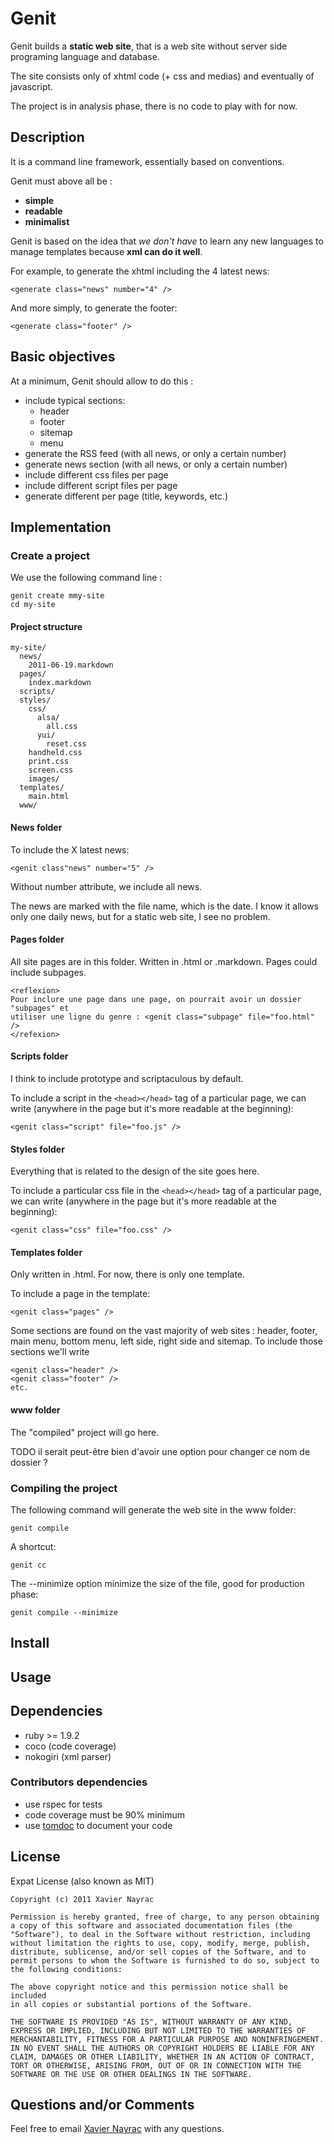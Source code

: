 Genit
================

Genit builds a **static web site**, that is a web site without server side programing language
and database.

The site consists only of xhtml code (+ css and medias) and eventually of javascript.

The project is in analysis phase, there is no code to play with for now.

Description
-----------

It is a command line framework, essentially based on conventions.

Genit must above all be :

  + **simple**
  + **readable**
  + **minimalist**

Genit is based on the idea that *we don't have* to learn any new languages to manage templates
because **xml can do it well**.

For example, to generate the xhtml including the 4 latest news:

    <generate class="news" number="4" />

And more simply, to generate the footer:

    <generate class="footer" />

Basic objectives
----------------

At a minimum, Genit should allow to do this :

  + include typical sections:
    - header
    - footer
    - sitemap
    - menu
  + generate the RSS feed (with all news, or only a certain number)
  + generate news section (with all news, or only a certain number)
  + include different css files per page
  + include different script files per page
  + generate different <meta> per page (title, keywords, etc.)

Implementation
--------------

### Create a project

We use the following command line :

    genit create mmy-site
    cd my-site

#### Project structure

    my-site/
      news/
        2011-06-19.markdown
      pages/
        index.markdown
      scripts/
      styles/
        css/
          alsa/
            all.css
          yui/
            reset.css
        handheld.css
        print.css
        screen.css
        images/
      templates/
        main.html
      www/

#### News folder

To include the X latest news:

    <genit class"news" number="5" />

Without number attribute, we include all news.

The news are marked with the file name, which is the date. 
I know it allows only one daily news, but for a static web site, I see
no problem.

#### Pages folder

All site pages are in this folder. Written in .html or .markdown.
Pages could include subpages.

    <reflexion>
    Pour inclure une page dans une page, on pourrait avoir un dossier "subpages" et
    utiliser une ligne du genre : <genit class="subpage" file="foo.html" />
    </refexion>



#### Scripts folder

I think to include prototype and scriptaculous by default.

To include a script in the `<head></head>` tag of a particular page,
we can write (anywhere in the page but it's more readable at the beginning):

    <genit class="script" file="foo.js" />


#### Styles folder

Everything that is related to the design of the site goes here.

To include a particular css file in the `<head></head>` tag of a particular page,
we can write (anywhere in the page but it's more readable at the beginning):

    <genit class="css" file="foo.css" />

#### Templates folder

Only written in .html.
For now, there is only one template.

To include a page in the template:

    <genit class="pages" />

Some sections are found on the vast majority of web sites : header, footer,
main menu, bottom menu, left side, right side and sitemap. To include those
sections we'll write

    <genit class="header" />
    <genit class="footer" />
    etc.

#### www folder

The "compiled" project will go here.

TODO il serait peut-être bien d'avoir une option pour changer ce nom de dossier ?

### Compiling the project

The following command will generate the web site in the www folder:

    genit compile

A shortcut:

    genit cc

The --minimize option minimize the size of the file, good for production phase:

    genit compile --minimize

Install
-------------------------

Usage
--------------------------

Dependencies
--------------------------

  * ruby >= 1.9.2
  * coco (code coverage)
  * nokogiri (xml parser)

### Contributors dependencies

  * use rspec for tests
  * code coverage must be 90% minimum
  * use [tomdoc](http://tomdoc.org/) to document your code


License
--------------------------

Expat License (also known as MIT)

    Copyright (c) 2011 Xavier Nayrac

    Permission is hereby granted, free of charge, to any person obtaining
    a copy of this software and associated documentation files (the
    "Software"), to deal in the Software without restriction, including
    without limitation the rights to use, copy, modify, merge, publish,
    distribute, sublicense, and/or sell copies of the Software, and to
    permit persons to whom the Software is furnished to do so, subject to
    the following conditions:

    The above copyright notice and this permission notice shall be included
    in all copies or substantial portions of the Software.

    THE SOFTWARE IS PROVIDED "AS IS", WITHOUT WARRANTY OF ANY KIND,
    EXPRESS OR IMPLIED, INCLUDING BUT NOT LIMITED TO THE WARRANTIES OF
    MERCHANTABILITY, FITNESS FOR A PARTICULAR PURPOSE AND NONINFRINGEMENT.
    IN NO EVENT SHALL THE AUTHORS OR COPYRIGHT HOLDERS BE LIABLE FOR ANY
    CLAIM, DAMAGES OR OTHER LIABILITY, WHETHER IN AN ACTION OF CONTRACT,
    TORT OR OTHERWISE, ARISING FROM, OUT OF OR IN CONNECTION WITH THE
    SOFTWARE OR THE USE OR OTHER DEALINGS IN THE SOFTWARE.


Questions and/or Comments
--------------------------

Feel free to email [Xavier Nayrac](mailto:xavier.nayrac@gmail.com)
with any questions.

